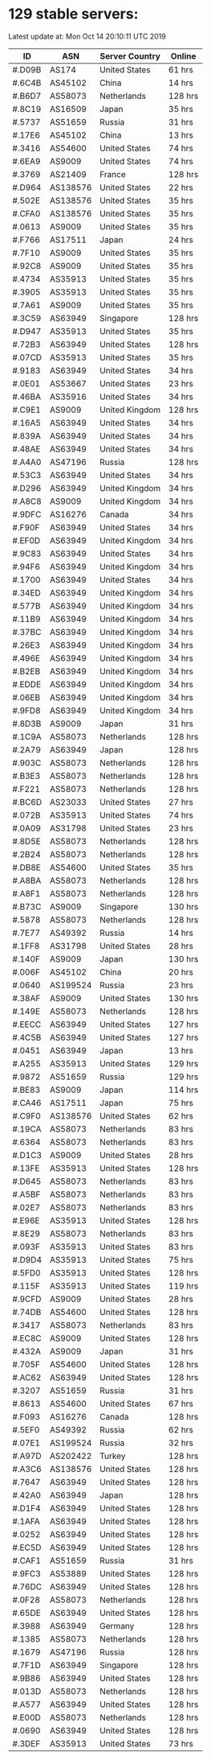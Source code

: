 # 129 stable servers:

Latest update at: Mon Oct 14 20:10:11 UTC 2019

| ID | ASN | Server Country | Online |
| -- | --- | -------------- | ------ |
| #.D09B | AS174 | United States | 61 hrs |
| #.6C4B | AS45102 | China | 14 hrs |
| #.B6D7 | AS58073 | Netherlands | 128 hrs |
| #.8C19 | AS16509 | Japan | 35 hrs |
| #.5737 | AS51659 | Russia | 31 hrs |
| #.17E6 | AS45102 | China | 13 hrs |
| #.3416 | AS54600 | United States | 74 hrs |
| #.6EA9 | AS9009 | United States | 74 hrs |
| #.3769 | AS21409 | France | 128 hrs |
| #.D964 | AS138576 | United States | 22 hrs |
| #.502E | AS138576 | United States | 35 hrs |
| #.CFA0 | AS138576 | United States | 35 hrs |
| #.0613 | AS9009 | United States | 35 hrs |
| #.F766 | AS17511 | Japan | 24 hrs |
| #.7F10 | AS9009 | United States | 35 hrs |
| #.92C8 | AS9009 | United States | 35 hrs |
| #.4734 | AS35913 | United States | 35 hrs |
| #.3905 | AS35913 | United States | 35 hrs |
| #.7A61 | AS9009 | United States | 35 hrs |
| #.3C59 | AS63949 | Singapore | 128 hrs |
| #.D947 | AS35913 | United States | 35 hrs |
| #.72B3 | AS63949 | United States | 128 hrs |
| #.07CD | AS35913 | United States | 35 hrs |
| #.9183 | AS63949 | United States | 34 hrs |
| #.0E01 | AS53667 | United States | 23 hrs |
| #.46BA | AS35916 | United States | 34 hrs |
| #.C9E1 | AS9009 | United Kingdom | 128 hrs |
| #.16A5 | AS63949 | United States | 34 hrs |
| #.839A | AS63949 | United States | 34 hrs |
| #.48AE | AS63949 | United States | 34 hrs |
| #.A4A0 | AS47196 | Russia | 128 hrs |
| #.53C3 | AS63949 | United States | 34 hrs |
| #.D296 | AS63949 | United Kingdom | 34 hrs |
| #.A8C8 | AS9009 | United Kingdom | 34 hrs |
| #.9DFC | AS16276 | Canada | 34 hrs |
| #.F90F | AS63949 | United States | 34 hrs |
| #.EF0D | AS63949 | United Kingdom | 34 hrs |
| #.9C83 | AS63949 | United States | 34 hrs |
| #.94F6 | AS63949 | United Kingdom | 34 hrs |
| #.1700 | AS63949 | United States | 34 hrs |
| #.34ED | AS63949 | United Kingdom | 34 hrs |
| #.577B | AS63949 | United Kingdom | 34 hrs |
| #.11B9 | AS63949 | United Kingdom | 34 hrs |
| #.37BC | AS63949 | United Kingdom | 34 hrs |
| #.26E3 | AS63949 | United Kingdom | 34 hrs |
| #.496E | AS63949 | United Kingdom | 34 hrs |
| #.B2EB | AS63949 | United Kingdom | 34 hrs |
| #.EDDE | AS63949 | United Kingdom | 34 hrs |
| #.06EB | AS63949 | United Kingdom | 34 hrs |
| #.9FD8 | AS63949 | United Kingdom | 34 hrs |
| #.8D3B | AS9009 | Japan | 31 hrs |
| #.1C9A | AS58073 | Netherlands | 128 hrs |
| #.2A79 | AS63949 | Japan | 128 hrs |
| #.903C | AS58073 | Netherlands | 128 hrs |
| #.B3E3 | AS58073 | Netherlands | 128 hrs |
| #.F221 | AS58073 | Netherlands | 128 hrs |
| #.BC6D | AS23033 | United States | 27 hrs |
| #.072B | AS35913 | United States | 74 hrs |
| #.0A09 | AS31798 | United States | 23 hrs |
| #.8D5E | AS58073 | Netherlands | 128 hrs |
| #.2B24 | AS58073 | Netherlands | 128 hrs |
| #.DB8E | AS54600 | United States | 35 hrs |
| #.A8BA | AS58073 | Netherlands | 128 hrs |
| #.A8F1 | AS58073 | Netherlands | 128 hrs |
| #.B73C | AS9009 | Singapore | 130 hrs |
| #.5878 | AS58073 | Netherlands | 128 hrs |
| #.7E77 | AS49392 | Russia | 14 hrs |
| #.1FF8 | AS31798 | United States | 28 hrs |
| #.140F | AS9009 | Japan | 130 hrs |
| #.006F | AS45102 | China | 20 hrs |
| #.0640 | AS199524 | Russia | 23 hrs |
| #.38AF | AS9009 | United States | 130 hrs |
| #.149E | AS58073 | Netherlands | 128 hrs |
| #.EECC | AS63949 | United States | 127 hrs |
| #.4C5B | AS63949 | United States | 127 hrs |
| #.0451 | AS63949 | Japan | 13 hrs |
| #.A255 | AS35913 | United States | 129 hrs |
| #.9872 | AS51659 | Russia | 129 hrs |
| #.BE83 | AS9009 | Japan | 114 hrs |
| #.CA46 | AS17511 | Japan | 75 hrs |
| #.C9F0 | AS138576 | United States | 62 hrs |
| #.19CA | AS58073 | Netherlands | 83 hrs |
| #.6364 | AS58073 | Netherlands | 83 hrs |
| #.D1C3 | AS9009 | United States | 28 hrs |
| #.13FE | AS35913 | United States | 128 hrs |
| #.D645 | AS58073 | Netherlands | 83 hrs |
| #.A5BF | AS58073 | Netherlands | 83 hrs |
| #.02E7 | AS58073 | Netherlands | 83 hrs |
| #.E96E | AS35913 | United States | 128 hrs |
| #.8E29 | AS58073 | Netherlands | 83 hrs |
| #.093F | AS35913 | United States | 83 hrs |
| #.D9D4 | AS35913 | United States | 75 hrs |
| #.5FD0 | AS35913 | United States | 128 hrs |
| #.115F | AS35913 | United States | 119 hrs |
| #.9CFD | AS9009 | United States | 28 hrs |
| #.74DB | AS54600 | United States | 128 hrs |
| #.3417 | AS58073 | Netherlands | 83 hrs |
| #.EC8C | AS9009 | United States | 128 hrs |
| #.432A | AS9009 | Japan | 31 hrs |
| #.705F | AS54600 | United States | 128 hrs |
| #.AC62 | AS63949 | United States | 128 hrs |
| #.3207 | AS51659 | Russia | 31 hrs |
| #.8613 | AS54600 | United States | 67 hrs |
| #.F093 | AS16276 | Canada | 128 hrs |
| #.5EF0 | AS49392 | Russia | 62 hrs |
| #.07E1 | AS199524 | Russia | 32 hrs |
| #.A97D | AS202422 | Turkey | 128 hrs |
| #.A3C6 | AS138576 | United States | 128 hrs |
| #.7647 | AS63949 | United States | 128 hrs |
| #.42A0 | AS63949 | Japan | 128 hrs |
| #.D1F4 | AS63949 | United States | 128 hrs |
| #.1AFA | AS63949 | United States | 128 hrs |
| #.0252 | AS63949 | United States | 128 hrs |
| #.EC5D | AS63949 | United States | 128 hrs |
| #.CAF1 | AS51659 | Russia | 31 hrs |
| #.9FC3 | AS53889 | United States | 128 hrs |
| #.76DC | AS63949 | United States | 128 hrs |
| #.0F28 | AS58073 | Netherlands | 128 hrs |
| #.65DE | AS63949 | United States | 128 hrs |
| #.3988 | AS63949 | Germany | 128 hrs |
| #.1385 | AS58073 | Netherlands | 128 hrs |
| #.1679 | AS47196 | Russia | 128 hrs |
| #.7F1D | AS63949 | Singapore | 128 hrs |
| #.9B86 | AS63949 | United States | 128 hrs |
| #.013D | AS58073 | Netherlands | 128 hrs |
| #.A577 | AS63949 | United States | 128 hrs |
| #.E00D | AS58073 | Netherlands | 128 hrs |
| #.0690 | AS63949 | United States | 128 hrs |
| #.3DEF | AS35913 | United States | 73 hrs |

